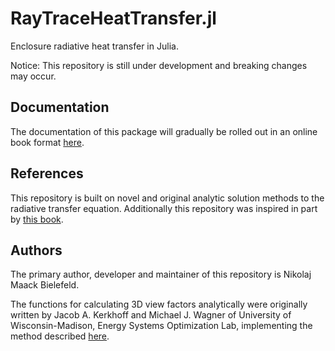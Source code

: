 # RayTraceHeatTransfer.jl

Enclosure radiative heat transfer in Julia.

Notice: This repository is still under development and breaking changes may occur.

## Documentation

The documentation of this package will gradually be rolled out in an online book format [here](https://radiative-transfer.org/).

## References

This repository is built on novel and original analytic solution methods to the radiative transfer equation.
Additionally this repository was inspired in part by [this book](https://www.routledge.com/Thermal-Radiation-Heat-Transfer/Howell-Menguc-Daun-Siegel/p/book/9780367347079).

## Authors

The primary author, developer and maintainer of this repository is Nikolaj Maack Bielefeld.

The functions for calculating 3D view factors analytically were originally written by Jacob A. Kerkhoff and Michael J. Wagner of University of Wisconsin-Madison, Energy Systems Optimization Lab, implementing the method described [here](https://doi.org/10.1016/j.ijheatmasstransfer.2015.07.131).